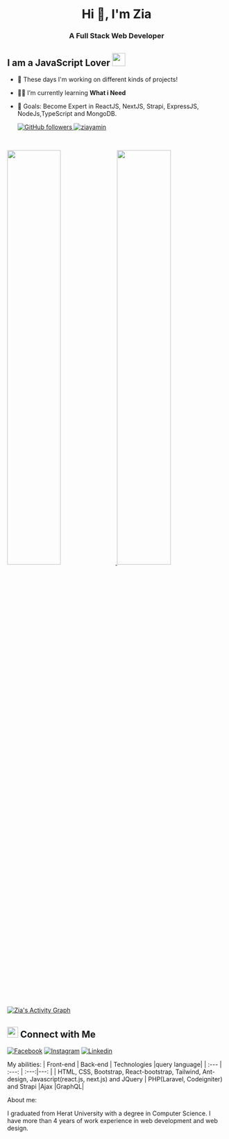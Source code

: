 <h1 align="center">Hi 👋, I'm Zia</h1>
<h3 align="center">A Full Stack Web Developer</h3>

## I am a JavaScript Lover <img src="https://media.giphy.com/media/WUlplcMpOCEmTGBtBW/giphy.gif" width="30">

- 🔭 These days I'm working on different kinds of projects!
- 👨‍💻 I’m currently learning **What i Need**
- 🎯 Goals: Become Expert in ReactJS, NextJS, Strapi, ExpressJS, NodeJs,TypeScript and MongoDB.

  <a href="https://github.com/ziayamin" target="_blank">
    <img alt="GitHub followers" src="https://img.shields.io/github/followers/ziayamin?label=Github&style=flat">
  </a>
  <a href="https://github.com/ziayamin" target="_blank">
    <img src="https://komarev.com/ghpvc/?username=ziayamin&label=Views&color=brightgreen&style=flat" alt="ziayamin" />
  </a>
<br/>
<p align="left">
  <a href="https://github.com/ziayamin/">
  <img width="49.5%" src="https://github-readme-stats.vercel.app/api?username=ziayamin&show_icons=true&theme=algolia&hide_border=true" />
    <img width="49.5%" src="https://github-readme-streak-stats.herokuapp.com/?user=ziayamin&theme=algolia&hide_border=true" />
  </a>
</p>
<br>


[![Zia's Activity Graph](https://activity-graph.herokuapp.com/graph?username=ziayamin&custom_title=zia%27s%20Contribution%20Graph&theme=react-dark&hide_border=true&line=d1a01f&point=c58545)](https://github.com/ziayamin/)


## <img src="https://media.giphy.com/media/5WJ6SOKeNKrSzblU4R/giphy.gif" width="25"> Connect with Me

[![Facebook](https://img.shields.io/badge/Facebook-1877F2?style=for-the-badge&logo=facebook&logoColor=white)](https://www.facebook.com/hasin.yasa/)
[![Instagram](https://img.shields.io/badge/Instagram-E4405F?style=for-the-badge&logo=instagram&logoColor=white)](https://www.instagram.com/zm_yamin/)
[![Linkedin](https://img.shields.io/badge/LinkedIn-0077B5?style=for-the-badge&logo=linkedin&logoColor=white)](https://www.linkedin.com/in/zia-yamin-165200173/)


My abilities:
| Front-end | Back-end | Technologies |query language|
| :---         |     :---:      | :---:|---: |
| HTML, CSS, Bootstrap, React-bootstrap, Tailwind, Ant-design, Javascript(react.js, next.js) and JQuery   | PHP(Laravel, Codeigniter) and Strapi     |Ajax    |GraphQL|

About me:

I graduated from Herat University with a degree in Computer Science. I have more than 4 years of work experience in web development and web design.
